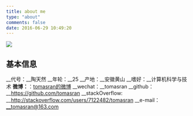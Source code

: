 ```yaml
---
title: about me
type: "about"
comments: false
date: 2016-06-29 10:49:20
---
```

![](http://ww4.sinaimg.cn/mw690/968f956cjw1ean1k3eergj20im0dy79h.jpg)
## 基本信息
__代号：__陶天然
__年轮：__25
__产地：__安徽黄山
__嗜好：__计算机科学与技术
__微博：__：[tomasran的微博](http://weibo.com/p/1005052525992300/home?from=page_100505&mod=TAB&is_hot=1#place)
__wechat：__tomasran
__github：__https://github.com/tomasran
__stackOverflow: __http://stackoverflow.com/users/7122482/tomasran
__e-mail：__tomasran@163.com
